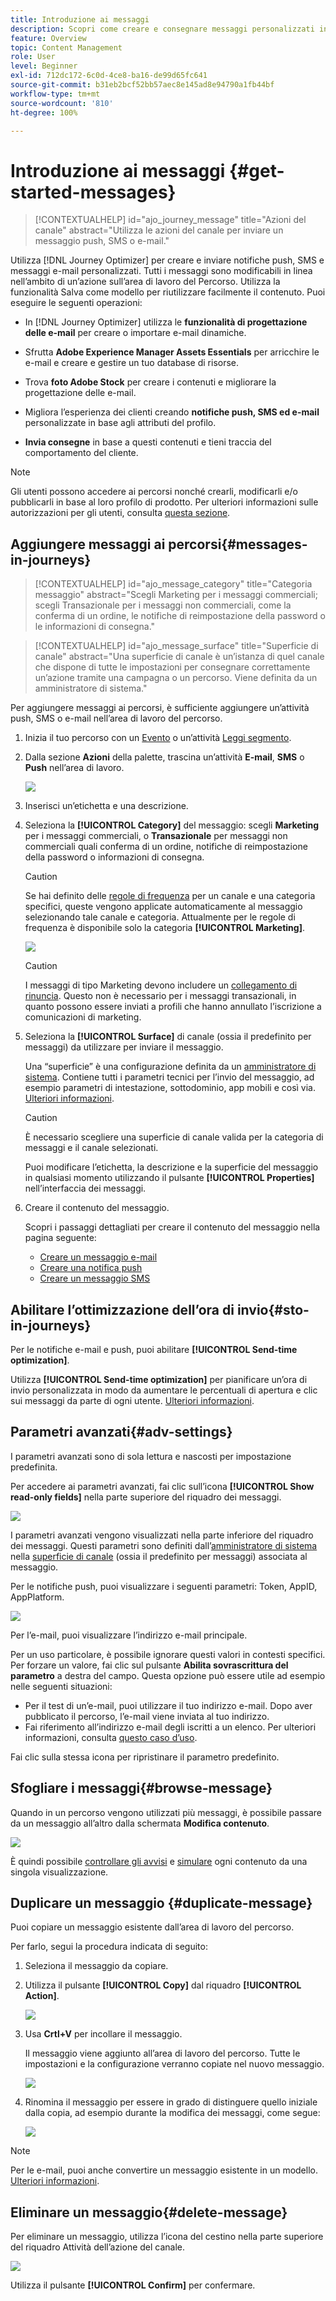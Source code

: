 ```yaml
---
title: Introduzione ai messaggi
description: Scopri come creare e consegnare messaggi personalizzati in Journey Optimizer
feature: Overview
topic: Content Management
role: User
level: Beginner
exl-id: 712dc172-6c0d-4ce8-ba16-de99d65fc641
source-git-commit: b31eb2bcf52bb57aec8e145ad8e94790a1fb44bf
workflow-type: tm+mt
source-wordcount: '810'
ht-degree: 100%

---
```


# Introduzione ai messaggi {#get-started-messages}

>[!CONTEXTUALHELP]
>id="ajo_journey_message"
>title="Azioni del canale"
>abstract="Utilizza le azioni del canale per inviare un messaggio push, SMS o e-mail."

Utilizza [!DNL Journey Optimizer] per creare e inviare notifiche push, SMS e messaggi e-mail personalizzati. Tutti i messaggi sono modificabili in linea nell’ambito di un’azione sull’area di lavoro del Percorso.  Utilizza la funzionalità Salva come modello per riutilizzare facilmente il contenuto. Puoi eseguire le seguenti operazioni:

* In [!DNL Journey Optimizer] utilizza le **funzionalità di progettazione delle e-mail** per creare o importare e-mail dinamiche.

* Sfrutta **Adobe Experience Manager Assets Essentials** per arricchire le e-mail e creare e gestire un tuo database di risorse.

* Trova **foto Adobe Stock** per creare i contenuti e migliorare la progettazione delle e-mail.

* Migliora l’esperienza dei clienti creando **notifiche push, SMS ed e-mail** personalizzate in base agli attributi del profilo.

* **Invia consegne** in base a questi contenuti e tieni traccia del comportamento del cliente.

>[!NOTE]
>
>Gli utenti possono accedere ai percorsi nonché crearli, modificarli e/o pubblicarli in base al loro profilo di prodotto. Per ulteriori informazioni sulle autorizzazioni per gli utenti, consulta [questa sezione](../administration/permissions.md).


## Aggiungere messaggi ai percorsi{#messages-in-journeys}

>[!CONTEXTUALHELP]
>id="ajo_message_category"
>title="Categoria messaggio"
>abstract="Scegli Marketing per i messaggi commerciali; scegli Transazionale per i messaggi non commerciali, come la conferma di un ordine, le notifiche di reimpostazione della password o le informazioni di consegna."

>[!CONTEXTUALHELP]
>id="ajo_message_surface"
>title="Superficie di canale"
>abstract="Una superficie di canale è un’istanza di quel canale che dispone di tutte le impostazioni per consegnare correttamente un’azione tramite una campagna o un percorso. Viene definita da un amministratore di sistema."

Per aggiungere messaggi ai percorsi, è sufficiente aggiungere un’attività push, SMS o e-mail nell’area di lavoro del percorso.

1. Inizia il tuo percorso con un [Evento](../building-journeys/general-events.md) o un’attività [Leggi segmento](../building-journeys/read-segment.md).

1. Dalla sezione **Azioni** della palette, trascina un’attività **E-mail**, **SMS** o **Push** nell’area di lavoro.

   ![](assets/add-a-message.png)

1. Inserisci un’etichetta e una descrizione.

1. Seleziona la **[!UICONTROL Category]** del messaggio: scegli **Marketing** per i messaggi commerciali, o **Transazionale** per messaggi non commerciali quali conferma di un ordine, notifiche di reimpostazione della password o informazioni di consegna.

   >[!CAUTION]
   >
   >Se hai definito delle [regole di frequenza](../configuration/frequency-rules.md) per un canale e una categoria specifici, queste vengono applicate automaticamente al messaggio selezionando tale canale e categoria. Attualmente per le regole di frequenza è disponibile solo la categoria **[!UICONTROL Marketing]**.

   ![](assets/inline-message-category.png)

   >[!CAUTION]
   >
   >I messaggi di tipo Marketing devono includere un [collegamento di rinuncia](../messages/consent.md#opt-out-management). Questo non è necessario per i messaggi transazionali, in quanto possono essere inviati a profili che hanno annullato l’iscrizione a comunicazioni di marketing.

1. Seleziona la **[!UICONTROL Surface]** di canale (ossia il predefinito per messaggi) da utilizzare per inviare il messaggio.

   Una “superficie” è una configurazione definita da un [amministratore di sistema](../start/path/administrator.md). Contiene tutti i parametri tecnici per l’invio del messaggio, ad esempio parametri di intestazione, sottodominio, app mobili e così via. [Ulteriori informazioni](../configuration/channel-surfaces.md).

   >[!CAUTION]
   >
   >È necessario scegliere una superficie di canale valida per la categoria di messaggi e il canale selezionati.

   Puoi modificare l’etichetta, la descrizione e la superficie del messaggio in qualsiasi momento utilizzando il pulsante **[!UICONTROL Properties]** nell’interfaccia dei messaggi.

1. Creare il contenuto del messaggio.

   Scopri i passaggi dettagliati per creare il contenuto del messaggio nella pagina seguente:

   * [Creare un messaggio e-mail](create-email.md)
   * [Creare una notifica push](create-push.md)
   * [Creare un messaggio SMS](create-sms.md)

## Abilitare l’ottimizzazione dell’ora di invio{#sto-in-journeys}

Per le notifiche e-mail e push, puoi abilitare **[!UICONTROL Send-time optimization]**.

Utilizza **[!UICONTROL Send-time optimization]** per pianificare un’ora di invio personalizzata in modo da aumentare le percentuali di apertura e clic sui messaggi da parte di ogni utente. [Ulteriori informazioni](../messages/send-time-optimization.md).


## Parametri avanzati{#adv-settings}

I parametri avanzati sono di sola lettura e nascosti per impostazione predefinita.

Per accedere ai parametri avanzati, fai clic sull’icona **[!UICONTROL Show read-only fields]** nella parte superiore del riquadro dei messaggi.

![](assets/show-read-only.png)

I parametri avanzati vengono visualizzati nella parte inferiore del riquadro dei messaggi. Questi parametri sono definiti dall’[amministratore di sistema](../start/path/administrator.md) nella [superficie di canale](../configuration/channel-surfaces.md) (ossia il predefinito per messaggi) associata al messaggio.

Per le notifiche push, puoi visualizzare i seguenti parametri: Token, AppID, AppPlatform.

![](assets/push-adv-parameters.png)

Per l’e-mail, puoi visualizzare l’indirizzo e-mail principale.

Per un uso particolare, è possibile ignorare questi valori in contesti specifici. Per forzare un valore, fai clic sul pulsante **Abilita sovrascrittura del parametro** a destra del campo. Questa opzione può essere utile ad esempio nelle seguenti situazioni:

* Per il test di un’e-mail, puoi utilizzare il tuo indirizzo e-mail. Dopo aver pubblicato il percorso, l’e-mail viene inviata al tuo indirizzo.
* Fai riferimento all’indirizzo e-mail degli iscritti a un elenco. Per ulteriori informazioni, consulta [questo caso d’uso](../building-journeys/message-to-subscribers-uc.md).

Fai clic sulla stessa icona per ripristinare il parametro predefinito.


## Sfogliare i messaggi{#browse-message}

Quando in un percorso vengono utilizzati più messaggi, è possibile passare da un messaggio all’altro dalla schermata **Modifica contenuto**.

![](assets/inline-messages-multi-content.png)

È quindi possibile [controllare gli avvisi](alerts.md) e [simulare](../design/preview.md) ogni contenuto da una singola visualizzazione.

## Duplicare un messaggio {#duplicate-message}

Puoi copiare un messaggio esistente dall’area di lavoro del percorso.

Per farlo, segui la procedura indicata di seguito:

1. Seleziona il messaggio da copiare.

1. Utilizza il pulsante **[!UICONTROL Copy]** dal riquadro **[!UICONTROL Action]**.

   ![](assets/message-duplicate.png)

1. Usa **Crtl+V** per incollare il messaggio.

   Il messaggio viene aggiunto all’area di lavoro del percorso. Tutte le impostazioni e la configurazione verranno copiate nel nuovo messaggio.

   ![](assets/message-duplicated.png)

1. Rinomina il messaggio per essere in grado di distinguere quello iniziale dalla copia, ad esempio durante la modifica dei messaggi, come segue:

   ![](assets/multi-message.png)


>[!NOTE]
>
>Per le e-mail, puoi anche convertire un messaggio esistente in un modello. [Ulteriori informazioni](../design/email-templates.md).

## Eliminare un messaggio{#delete-message}

Per eliminare un messaggio, utilizza l’icona del cestino nella parte superiore del riquadro Attività dell’azione del canale.

![](assets/delete-message.png)

Utilizza il pulsante **[!UICONTROL Confirm]** per confermare.
